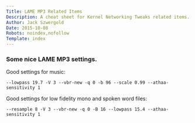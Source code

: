```yaml
---
Title: LAME MP3 Related Items
Description: A cheat sheet for Kernel Networking Tweaks related items.
Author: Jack Szwergold
Date: 2015-10-08
Robots: noindex,nofollow
Template: index
---
```


### Some nice LAME MP3 settings.

Good settings for music:

    --lowpass 19.7 -V 3 --vbr-new -q 0 -b 96 --scale 0.99 --athaa-sensitivity 1

Good settings for low fidelity mono and spoken word files:

    --resample 8 -V 3 --vbr-new -q 0 -B 16 --lowpass 15.4 --athaa-sensitivity 1
